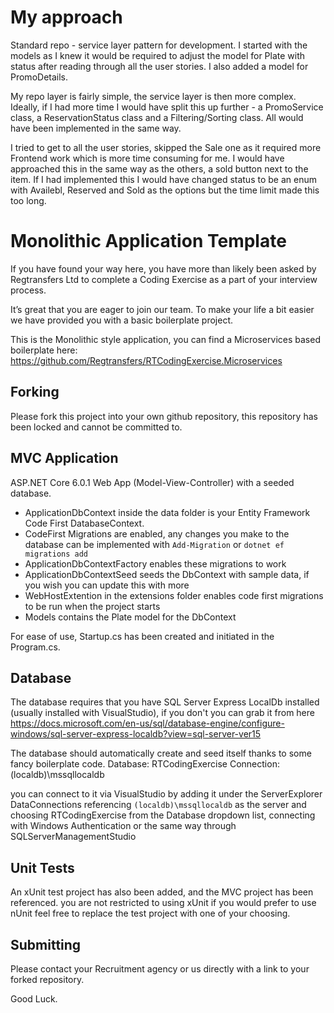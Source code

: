 # My approach

Standard repo - service layer pattern for development. I started with the models as I knew it would be required to adjust the model for Plate with status after reading through all the user stories. I also added a model for PromoDetails. 

My repo layer is fairly simple, the service layer is then more complex. Ideally, if I had more time I would have split this up further - a PromoService class, a ReservationStatus class and a Filtering/Sorting class. All would have been implemented in the same way. 

I tried to get to all the user stories, skipped the Sale one as it required more Frontend work which is more time consuming for me. I would have approached this in the same way as the others, a sold button next to the item. If I had implemented this I would have changed status to be an enum with Availebl, Reserved and Sold as the options but the time limit made this too long. 




# Monolithic Application Template

If you have found your way here, you have more than likely been asked by Regtransfers Ltd to complete a Coding Exercise as a part of your interview process. 

It’s great that you are eager to join our team. To make your life a bit easier we have provided you with a basic boilerplate project. 

This is the Monolithic style application, you can find a Microservices based boilerplate here: https://github.com/Regtransfers/RTCodingExercise.Microservices

## Forking
Please fork this project into your own github repository, this repository has been locked and cannot be committed to.

## MVC Application
ASP.NET Core 6.0.1 Web App (Model-View-Controller) with a seeded database.

- ApplicationDbContext inside the data folder is your Entity Framework Code First DatabaseContext.
- CodeFirst Migrations are enabled, any changes you make to the database can be implemented with 
  `Add-Migration` or `dotnet ef migrations add`
- ApplicationDbContextFactory enables these migrations to work
- ApplicationDbContextSeed seeds the DbContext with sample data, if you wish you can update this with more
- WebHostExtention in the extensions folder enables code first migrations to be run when the project starts
- Models contains the Plate model for the DbContext

For ease of use, Startup.cs has been created and initiated in the Program.cs.

## Database
The database requires that you have SQL Server Express LocalDb installed (usually installed with VisualStudio), if you don't you can grab it from here
https://docs.microsoft.com/en-us/sql/database-engine/configure-windows/sql-server-express-localdb?view=sql-server-ver15

The database should automatically create and seed itself thanks to some fancy boilerplate code.
Database: RTCodingExercise
Connection: (localdb)\mssqllocaldb

you can connect to it via VisualStudio by adding it under the ServerExplorer DataConnections referencing `(localdb)\mssqllocaldb` as the server and choosing RTCodingExercise from the Database dropdown list, connecting with Windows Authentication or the same way through SQLServerManagementStudio

## Unit Tests

An xUnit test project has also been added, and the MVC project has been referenced.
you are not restricted to using xUnit if you would prefer to use nUnit feel free to replace the test project with one of your choosing.

## Submitting
Please contact your Recruitment agency or us directly with a link to your forked repository.

Good Luck.
